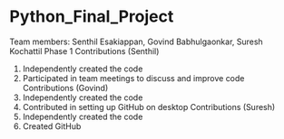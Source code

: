 # Python_Final_Project
Team members: Senthil Esakiappan, Govind Babhulgaonkar, Suresh Kochattil
Phase 1
Contributions 
(Senthil)
1. Independently created the code
2. Participated in team meetings to discuss and improve code
Contributions 
(Govind)
1. Independently created the code
2. Contributed in setting up GitHub on desktop 
Contributions 
(Suresh)
1. Independently created the code
2. Created GitHub
